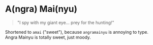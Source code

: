 A(ngra) Mai(nyu)
================

> "I spy with my giant eye... prey for the hunting!"

Shortened to `amai` ("sweet"), because `angramainyu` is annoying to type. Angra Mainyu is totally sweet, just moody.
